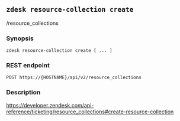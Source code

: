 ## `zdesk resource-collection create`

/resource_collections

### Synopsis

    zdesk resource-collection create [ ... ]

### REST endpoint

    POST https://{HOSTNAME}/api/v2/resource_collections

### Description

https://developer.zendesk.com/api-reference/ticketing/resource_collections#create-resource-collection

